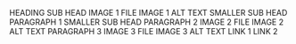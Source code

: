 HEADING
SUB HEAD
IMAGE 1 FILE
IMAGE 1 ALT TEXT
SMALLER SUB HEAD
PARAGRAPH 1
SMALLER SUB HEAD
PARAGRAPH 2
IMAGE 2 FILE
IMAGE 2 ALT TEXT
PARAGRAPH 3
IMAGE 3 FILE
IMAGE 3 ALT TEXT
LINK 1
LINK 2
